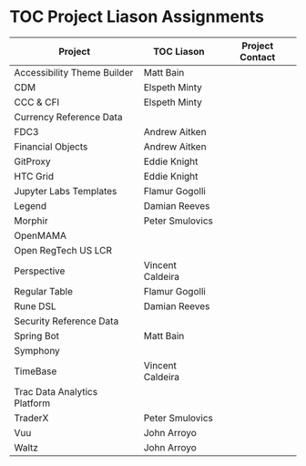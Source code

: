 # TOC Project Liason Assignments

| Project | TOC Liason | Project Contact |
|---------|------------|-----------------|
| Accessibility Theme Builder | Matt Bain | |
| CDM | Elspeth Minty | |
| CCC & CFI | Elspeth Minty | |
| Currency Reference Data | | |
| FDC3 | Andrew Aitken | |
| Financial Objects | Andrew Aitken| |
| GitProxy | Eddie Knight | |
| HTC Grid | Eddie Knight | |
| Jupyter Labs Templates | Flamur Gogolli | |
| Legend | Damian Reeves | |
| Morphir | Peter Smulovics | |
| OpenMAMA | | |
| Open RegTech US LCR | | |
| Perspective | Vincent Caldeira | |
| Regular Table | Flamur Gogolli | |
| Rune DSL | Damian Reeves | |
| Security Reference Data | | |
| Spring Bot | Matt Bain | |
| Symphony | | |
| TimeBase | Vincent Caldeira | |
| Trac Data Analytics Platform | | |
| TraderX | Peter Smulovics | |
| Vuu | John Arroyo | |
| Waltz | John Arroyo | |
